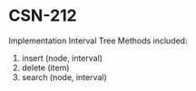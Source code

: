 # CSN-212
Implementation Interval Tree
Methods included:
1. insert (node, interval)
2. delete (item)
3. search (node, interval)

